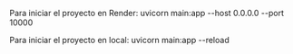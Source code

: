 Para iniciar el proyecto en Render:
uvicorn main:app --host 0.0.0.0 --port 10000

Para iniciar el proyecto en local:
uvicorn main:app --reload
